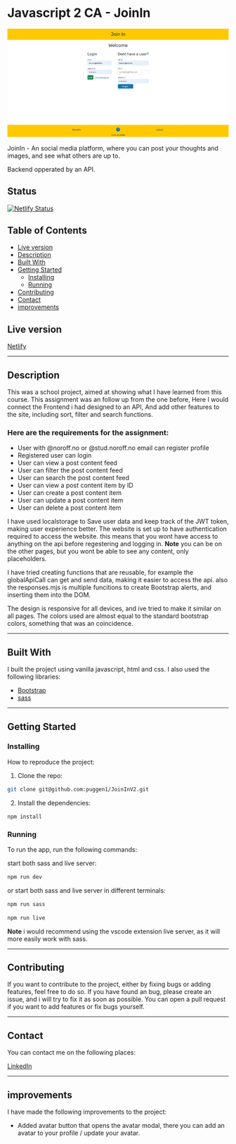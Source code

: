 # Javascript 2 CA - JoinIn

![The frontpage og joinIn](./assets/frontpage.PNG)

JoinIn - An social media platform, where you can post your thoughts and images, and see what others are up to.

Backend opperated by an API.

## Status

[![Netlify Status](https://api.netlify.com/api/v1/badges/1b74f3d1-91e4-4af5-b0b1-a8e33614781f/deploy-status)](https://app.netlify.com/sites/joininv2-feed/deploys)

## Table of Contents

- [Live version](#live-version)
- [Description](#description)
- [Built With](#built-with)
- [Getting Started](#getting-started)
  - [Installing](#installing)
  - [Running](#running)
- [Contributing](#contributing)
- [Contact](#contact)
- [improvements](#improvements)

## Live version

[Netlify](https://joininv2-stablebuild.netlify.app/)

---

## Description

This was a school project, aimed at showing what I have learned from this course. This assignment was an follow up from the one before, Here I would connect the Frontend i had designed to an API, And add other features to the site, including sort, filter and search functions.

### Here are the requirements for the assignment:

- User with @noroff.no or @stud.noroff.no email can register profile
- Registered user can login
- User can view a post content feed
- User can filter the post content feed
- User can search the post content feed
- User can view a post content item by ID
- User can create a post content item
- User can update a post content item
- User can delete a post content item

I have used localstorage to Save user data and keep track of the JWT token, making user experience better.
The website is set up to have authentication required to access the website. this means that you wont have access to anything on the api before regestering and logging in.
**Note** you can be on the other pages, but you wont be able to see any content, only placeholders.

I have tried creating functions that are reusable, for example the globalApiCall can get and send data, making it easier to access the api.
also the responses.mjs is multiple funcitions to create Bootstrap alerts, and inserting them into the DOM.

The design is responsive for all devices, and ive tried to make it similar on all pages.
The colors used are almost equal to the standard bootstrap colors, something that was an coincidence.

---

## Built With

I built the project using vanilla javascript, html and css. I also used the following libraries:

- [Bootstrap](https://getbootstrap.com)
- [sass](https://sass-lang.com/)

---

## Getting Started

### Installing

How to reproduce the project:

1. Clone the repo:

```bash
git clone git@github.com:puggen1/JoinInV2.git
```

2. Install the dependencies:

```
npm install
```

### Running

To run the app, run the following commands:

start both sass and live server:

```bash
npm run dev
```

or start both sass and live server in different terminals:

```bash
npm run sass
```

```bash
npm run live
```

**Note** i would recommend using the vscode extension live server, as it will more easily work with sass.

---

## Contributing

If you want to contribute to the project, either by fixing bugs or adding features, feel free to do so.
If you have found an bug, please create an issue, and i will try to fix it as soon as possible.
You can open a pull request if you want to add features or fix bugs yourself.

---

## Contact

You can contact me on the following places:

[LinkedIn](https://www.linkedin.com/in/bendik-kvam/)

---

## improvements

I have made the following improvements to the project:

- Added avatar button that opens the avatar modal, there you can add an avatar to your profile / update your avatar.

